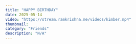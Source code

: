 ```yaml
---
title: "HAPPY BIRTHDAY"
date: 2025-05-14
video: "https://stream.ramkrishna.me/videos/kimber.mp4"
thumbnail: 
category: "Friends"
description: "N/A"
---
```



